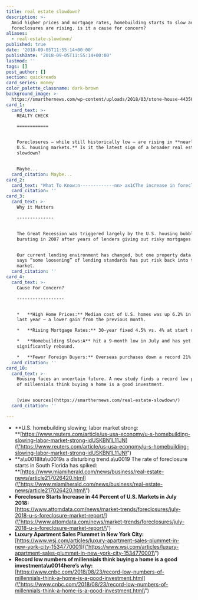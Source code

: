 ```yaml
---
title: real estate slowdown?
description: >-
  Amid higher prices and mortgage rates, homebuilding starts to slow and
  foreclosures are rising. is it a cause for concern?
aliases:
  - real-estate-slowdown/
published: true
date: '2018-09-05T11:55:14+00:00'
publishDate: '2018-09-05T11:55:14+00:00'
lastmod: ''
tags: []
post_author: []
section: quickreads
card_series: money
color_palette_classname: dark-brown
background_image: >-
  https://smarthernews.com/wp-content/uploads/2018/03/stone-house-443564_1920-e1584919890985.jpg
card_1:
  card_text: >-
    REALTY CHECK

    ============


    Foreclosures – while still historically low – are rising in **nearly half of
    U.S. housing markets.** Is it the latest sign of a broader real estate
    slowdown?


    Maybe...
  card_citation: Maybe...
card_2:
  card_text: "What To Know:n-------------nn> ax1CThe increase in foreclosure starts is **not just a one-month anomaly** in many local markets given that July represented the third consecutive month with a year-over-year increase in 33 metro areas, including Los Angeles, Miami, Houston, Detroit, San Diego and Austin.”n> n> Daren Blomquist, ATTOM Data Solutions SVP, a property data firm"
  card_citation: ''
card_3:
  card_text: >-
    Why it Matters

    --------------


    The Great Recession was triggered largely by the U.S. housing bubble
    bursting in 2007 after years of lenders giving out risky mortgages.


    Our current lending environment has changed, but one property data company
    says “some loosening” of lending standards has put risk back into the
    market.
  card_citation: ''
card_4:
  card_text: >-
    Cause For Concern?

    ------------------


    *   **High Home Prices:** Median cost of U.S. homes was up 6.2% in June vs.
    last year – a lower gain from the previous month.

    *   **Rising Mortgage Rates:** 30-year fixed 4.5% vs. 4% at start of 2018.

    *   **Homebuilding Slows:A** hit a 9-month low in July and has yet to
    significantly rebound.

    *   **Fewer Foreign Buyers:** Overseas purchases down a record 21%.
  card_citation: ''
card_10:
  card_text: >-
    Housing faces an uncertain future. A new study finds a record low percentage
    of millennials think buying a home is a good investment.


    [view sources](https://smarthernews.com/real-estate-slowdown/)
  card_citation: ''

---
```

*   **U.S. homebuilding slowing; labor market strong:  
    **[https://www.reuters.com/article/us-usa-economy/u-s-homebuilding-slowing-labor-market-strong-idUSKBN1L11JN](\"https://www.reuters.com/article/us-usa-economy/u-s-homebuilding-slowing-labor-market-strong-idUSKBN1L11JN\")
*   **a\\u0018Ita\\u0019s a disturbing trend.a\\u0019 The rate of foreclosure starts in South Florida has spiked:  
    **[https://www.miamiherald.com/news/business/real-estate-news/article217026420.html](\"https://www.miamiherald.com/news/business/real-estate-news/article217026420.html\")
*   **Foreclosure Starts Increase in 44 Percent of U.S. Markets in July 2018:**  
    [https://www.attomdata.com/news/market-trends/foreclosures/july-2018-u-s-foreclosure-market-report/](\"https://www.attomdata.com/news/market-trends/foreclosures/july-2018-u-s-foreclosure-market-report/\")
*   **Luxury Apartment Sales Plummet in New York City:**  
    [https://www.wsj.com/articles/luxury-apartment-sales-plummet-in-new-york-city-1534770001](\"https://www.wsj.com/articles/luxury-apartment-sales-plummet-in-new-york-city-1534770001\")
*   **Record low numbers of millennials think buying a home is a good investmenta\\u0014here’s why:**  
    [https://www.cnbc.com/2018/08/23/record-low-numbers-of-millennials-think-a-home-is-a-good-investment.html](\"https://www.cnbc.com/2018/08/23/record-low-numbers-of-millennials-think-a-home-is-a-good-investment.html\")
